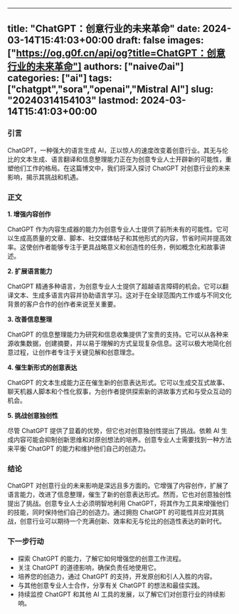 
---
title: "ChatGPT：创意行业的未来革命"
date: 2024-03-14T15:41:03+00:00
draft: false
images: ["https://og.g0f.cn/api/og?title=ChatGPT：创意行业的未来革命"]
authors: ["naiveのai"]
categories: ["ai"]
tags: ["chatgpt","sora","openai","Mistral AI"]
slug: "20240314154103"
lastmod: 2024-03-14T15:41:03+00:00
---
### 引言

ChatGPT，一种强大的语言生成 AI，正以惊人的速度改变着创意行业。其无与伦比的文本生成、语言翻译和信息整理能力正在为创意专业人士开辟新的可能性，重塑他们工作的格局。在这篇博文中，我们将深入探讨 ChatGPT 对创意行业的未来影响，揭示其挑战和机遇。

### 正文

**1. 增强内容创作**

ChatGPT 作为内容生成器的能力为创意专业人士提供了前所未有的可能性。它可以生成高质量的文章、脚本、社交媒体帖子和其他形式的内容，节省时间并提高效率。这使创作者能够专注于更具战略意义和创造性的任务，例如概念化和故事讲述。

**2. 扩展语言能力**

ChatGPT 精通多种语言，为创意专业人士提供了超越语言障碍的机会。它可以翻译文本、生成多语言内容并协助语言学习。这对于在全球范围内工作或与不同文化背景的客户合作的创作者来说至关重要。

**3. 改善信息整理**

ChatGPT 的信息整理能力为研究和信息收集提供了宝贵的支持。它可以从各种来源收集数据，创建摘要，并以易于理解的方式呈现复杂信息。这可以极大地简化创意过程，让创作者专注于关键见解和创意理念。

**4. 催生新形式的创意表达**

ChatGPT 的文本生成能力正在催生新的创意表达形式。它可以生成交互式故事、聊天机器人脚本和个性化叙事，为创作者提供探索新的讲故事方式和与受众互动的机会。

**5. 挑战创意独创性**

尽管 ChatGPT 提供了显着的优势，但它也对创意独创性提出了挑战。依赖 AI 生成内容可能会抑制创新思维和对原创想法的培养。创意专业人士需要找到一种方法来平衡 ChatGPT 的能力和维护他们自己的创造力。

### 结论

ChatGPT 对创意行业的未来影响是深远且多方面的。它增强了内容创作，扩展了语言能力，改进了信息整理，催生了新的创意表达形式。然而，它也对创意独创性提出了挑战。创意专业人士必须明智地利用 ChatGPT，将其作为工具来增强他们的技能，同时保持他们自己的创造力。通过拥抱 ChatGPT 的可能性并应对其挑战，创意行业可以期待一个充满创新、效率和无与伦比的创造性表达的新时代。

### 下一步行动

* 探索 ChatGPT 的能力，了解它如何增强您的创意工作流程。
* 关注 ChatGPT 的道德影响，确保负责任地使用它。
* 培养您的创造力，通过 ChatGPT 的支持，开发原创和引人入胜的内容。
* 与其他创意专业人士合作，分享有关 ChatGPT 的想法和最佳实践。
* 持续监控 ChatGPT 和其他 AI 工具的发展，以了解它们对创意行业的持续影响。